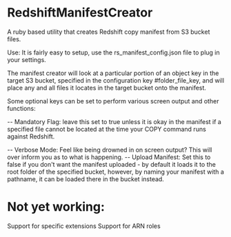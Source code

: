 # RedshiftManifestCreator
A ruby based utility that creates Redshift copy manifest from S3 bucket files.

Use:  It is fairly easy to setup, use the rs_manifest_config.json file to plug in your settings.

The manifest creator will look at a particular portion of an object key in the target S3 bucket, specified in the configuration key #folder_file_key, and will place any and all files it locates in the target bucket onto the manifest.

Some optional keys can be set to perform various screen output and other functions:

-- Mandatory Flag: leave this set to true unless it is okay in the manifest if a specified file cannot be located at the time your COPY command runs against Redshift.

-- Verbose Mode:  Feel like being drowned in on screen output?  This will over inform you as to what is happening.
-- Upload Manifest:  Set this to false if you don't want the manifest uploaded - by default it loads it to the root folder of the specified bucket, however, by naming your manifest with a pathname, it can be loaded there in the bucket instead.  

# Not yet working:
Support for specific extensions
Support for ARN roles
